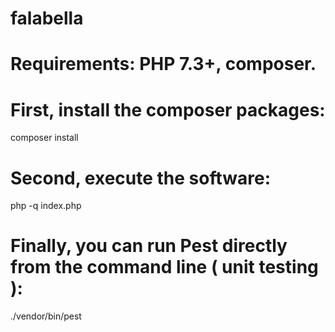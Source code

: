 # falabella

# Requirements: PHP 7.3+, composer.

# First, install the composer packages:
composer install

# Second, execute the software:
php -q index.php

# Finally, you can run Pest directly from the command line ( unit testing ):

./vendor/bin/pest
